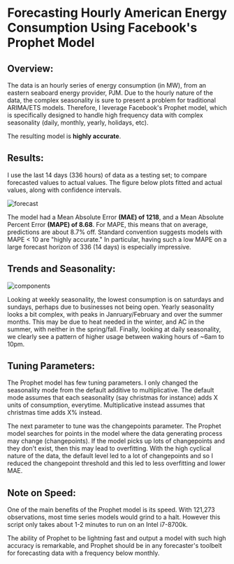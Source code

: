# Forecasting Hourly American Energy Consumption Using Facebook's Prophet Model
## Overview:
The data is an hourly series of energy consumption (in MW), from an eastern seaboard energy provider, PJM. Due to the hourly nature of the data, the complex seasonality is sure to present a problem for traditional ARIMA/ETS models. Therefore, I leverage Facebook's Prophet model, which is specifically designed to handle high frequency data with complex seasonality (daily, monthly, yearly, holidays, etc). 

The resulting model is **highly accurate**.

## Results:
I use the last 14 days (336 hours) of data as a testing set; to compare forecasted values to actual values. The figure below plots fitted and actual values, along with confidence intervals.

![forecast](https://user-images.githubusercontent.com/52394699/181165620-c63f9f82-a414-46c1-9b48-c11ebf0c24cb.png)

The model had a Mean Absolute Error **(MAE) of 1218**, and a Mean Absolute Percent Error **(MAPE) of 8.68**. For MAPE, this means that on average, predictions are about 8.7% off. Standard convention suggests models with MAPE < 10 are "highly accurate." In particular, having such a low MAPE on a large forecast horizon of 336 (14 days) is especially impressive.

## Trends and Seasonality:
![components](https://user-images.githubusercontent.com/52394699/181166590-45197bf5-d8f7-43f0-ac96-9e30cbb02138.png)

Looking at weekly seasonality, the lowest consumption is on saturdays and sundays, perhaps due to businesses not being open. Yearly seasonality looks a bit complex, with peaks in Janruary/February and over the summer months. This may be due to heat needed in the winter, and AC in the summer, with neither in the spring/fall. Finally, looking at daily seasonality, we clearly see a pattern of higher usage between waking hours of ~6am to 10pm. 

## Tuning Parameters:
The Prophet model has few tuning parameters. I only changed the seasonality mode from the default additive to multiplicative. The default mode assumes that each seasonality (say christmas for instance) adds X units of consumption, everytime. Multiplicative instead assumes that christmas time adds X% instead.

The next parameter to tune was the changepoints parameter. The Prophet model searches for points in the model where the data generating process may change (changepoints). If the model picks up lots of changepoints and they don't exist, then this may lead to overfitting. With the high cyclical nature of the data, the default level led to a lot of changepoints and so I reduced the changepoint threshold and this led to less overfitting and lower MAE. 

## Note on Speed:
One of the main benefits of the Prophet model is its speed. With 121,273 observations, most time series models would grind to a halt. However this script only takes about 1-2 minutes to run on an Intel i7-8700k. 

The ability of Prophet to be lightning fast and output a model with such high accuracy is remarkable, and Prophet should be in any forecaster's toolbelt for forecasting data with a frequency below monthly. 
